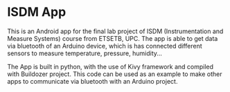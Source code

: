 # ISDM App
This is an Android app for the final lab project of ISDM (Instrumentation and Measure Systems) course from ETSETB, UPC. The app is able to get data via bluetooth of an Arduino device, which is has connected different sensors to measure temperature, pressure, humidity...

The App is built in python, with the use of Kivy framework and compiled with Buildozer project. This code can be used as an example to make other apps to communicate via bluetooth with an Arduino project.
